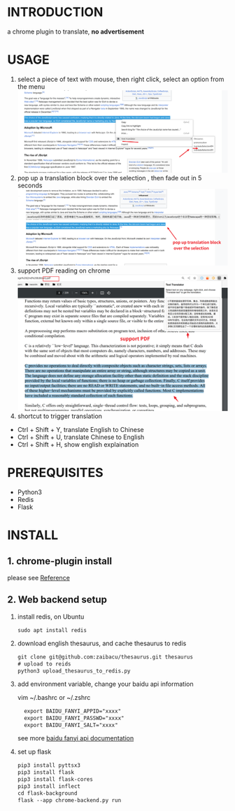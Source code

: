 # INTRODUCTION

 a chrome plugin to translate, **no advertisement**

 # USAGE

  1. select a piece of text with mouse, then right click,  select an option from the menu
 ![20240610-070608](img/20240610-070608.png)
  2.  pop  up  a  translation block over the selection , then fade out in 5 seconds
 ![20240610-070643](img/20240610-070643.png) 
  3. support PDF reading on chrome
 ![20240609-150613](img/20240609-150613.png)
  4. shortcut to trigger translation

 * Ctrl + Shift + Y,  translate English to Chinese
 * Ctrl + Shift + U,  translate Chinese to English
 * Ctrl + Shift + H,  show english explaination

# PREREQUISITES
 * Python3
 * Redis
 * Flask

# INSTALL

  ## 1. chrome-plugin install 
please see  [Reference](https://sspai.com/post/52767)
  ## 2. Web backend setup

  1. install redis, on Ubuntu
      ```
      sudo apt install redis
      ```

  2. download english thesaurus, and cache thesaurus to redis 
     
     ```
     git clone git@github.com:zaibacu/thesaurus.git thesaurus
     # upload to reids 
     python3 upload_thesaurus_to_redis.py
     ```
  3.  add environment variable, change your  baidu api information

      vim ~/.bashrc or ~/.zshrc
      ```
        export BAIDU_FANYI_APPID="xxxx"
        export BAIDU_FANYI_PASSWD="xxxx"
        export BAIDU_FANYI_SALT="xxxx"
      ```
      see more [baidu fanyi api documentation](https://api.fanyi.baidu.com/product/113)

  4. set up flask 
     ```
     pip3 install pyttsx3
     pip3 install flask
     pip3 install flask-cores
     pip3 install inflect
     cd flask-background
     flask --app chrome-backend.py run
     ```
